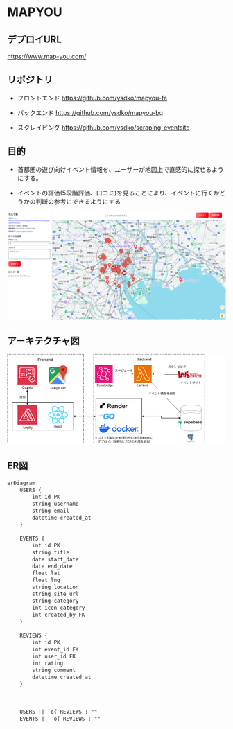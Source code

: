 # MAPYOU
## デプロイURL
https://www.map-you.com/

## リポジトリ
- フロントエンド
  https://github.com/ysdko/mapyou-fe

- バックエンド
  https://github.com/ysdko/mapyou-bg

- スクレイピング
  https://github.com/ysdko/scraping-eventsite

## 目的
- 首都圏の遊び向けイベント情報を、ユーザーが地図上で直感的に探せるようにする。

- イベントの評価(5段階評価、口コミ)を見ることにより、イベントに行くかどうかの判断の参考にできるようにする

![img1](doc/mapyou-main.png)


## アーキテクチャ図
![img2](doc/mapyou-architecture.drawio.png)

## ER図
```mermaid
erDiagram
    USERS {
        int id PK
        string username
        string email
        datetime created_at
    }

    EVENTS {
        int id PK
        string title
        date start_date
        date end_date
        float lat
        float lng
        string location
        string site_url
        string category
        int icon_category
        int created_by FK
    }

    REVIEWS {
        int id PK
        int event_id FK
        int user_id FK
        int rating
        string comment
        datetime created_at
    }



    USERS ||--o{ REVIEWS : ""
    EVENTS ||--o{ REVIEWS : ""
```
